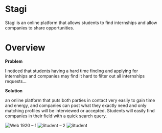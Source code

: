 # Stagi

Stagi is an online platform that allows students to find internships and allow companies to share opportunities.

# Overview
**Problem**

I noticed that students having a hard time finding and applying for internships and companies may find it hard to filter out all internships requests...

**Solution**

an online platform that puts both parties in contact very easily to gain time and energy, and companies can post what they exactly need and only matching profiles will be interviewed or accepted. Students will easily find companies in their field with a quick search query.

![Web 1920 – 1](https://user-images.githubusercontent.com/47308272/222932818-0dc0219b-21da-4a93-a8fb-bb288bf41aec.png)
![Student – 2](https://user-images.githubusercontent.com/47308272/222932819-ae719fa1-485c-4995-aa3d-bcee8fc4b855.png)
![Student](https://user-images.githubusercontent.com/47308272/222932823-34b9f94a-037c-4f96-9314-b7d1bf5ea8e2.png)
